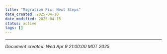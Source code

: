 ```yaml
---
title: "Migration Fix: Next Steps"
date_created: 2025-04-10
date_modified: 2025-04-15
status: active
tags: []
---
```


---


*Document created: Wed Apr 9 21:00:00 MDT 2025*
